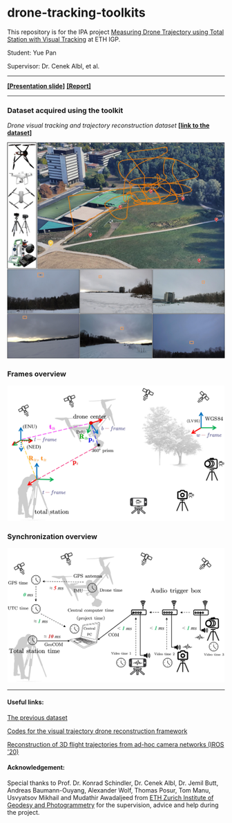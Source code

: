 # drone-tracking-toolkits
This repository is for the IPA project [Measuring Drone Trajectory using Total Station with Visual Tracking](https://sirop.org/app/f76aed5f-95af-43db-a302-47ae994b03be) at ETH IGP. 

Student: Yue Pan

Supervisor: Dr. Cenek Albl, et al.

---

[**[Presentation slide]**](https://github.com/YuePanEdward/drone-tracking-toolkits/blob/main/doc/IPA_presentation-YuePan-20201217.pdf) [**[Report]**](https://github.com/YuePanEdward/drone-tracking-toolkits/blob/main/doc/IPA_report-YuePan-Measuring_Drone_Trajectory_using_Total.pdf)

----

### Dataset acquired using the toolkit

*Drone visual tracking and trajectory reconstruction dataset* [**[link to the dataset]**](https://github.com/CenekAlbl/drone-tracking-datasets)

![alt text](doc/imgs/dataset_overview.jpg)

### Frames overview
 ![alt text](doc/imgs/pose_overview.jpg)

### Synchronization overview
![alt text](doc/imgs/sync_overview.jpg)

-----

#### Useful links:

[The previous dataset](https://github.com/CenekAlbl/drone-tracking-datasets)

[Codes for the visual trajectory drone reconstruction framework](https://github.com/CenekAlbl/mvus)

[Reconstruction of 3D flight trajectories from ad-hoc camera networks (IROS '20)](https://arxiv.org/abs/2003.04784)

#### Acknowledgement:

Special thanks to Prof. Dr. Konrad Schindler, Dr. Cenek Albl, Dr. Jemil Butt, Andreas Baumann-Ouyang, Alexander Wolf, Thomas Posur, Tom Manu, Usvyatsov Mikhail and Mudathir Awadaljeed from [ETH Zurich Institute of Geodesy and Photogrammetry](https://igp.ethz.ch/) for the supervision, advice and help during the project.
